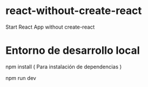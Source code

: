 # react-without-create-react
Start React App without create-react

# Entorno de desarrollo local
npm install ( Para instalación de dependencias )

npm run dev

